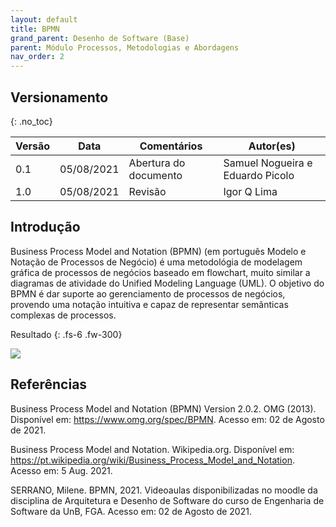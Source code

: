 ```yaml
---
layout: default
title: BPMN
grand_parent: Desenho de Software (Base)
parent: Módulo Processos, Metodologias e Abordagens
nav_order: 2
---
```


## Versionamento

{: .no_toc}

| Versão | Data       | Comentários                   | Autor(es)                                      |
| ------ | ---------- | ----------------------------- | ---------------------------------------------- |
| 0.1    | 05/08/2021 | Abertura do documento         | Samuel Nogueira e Eduardo Picolo               |
| 1.0    | 05/08/2021 | Revisão                       | Igor Q Lima                                    |

## Introdução

Business Process Model and Notation (BPMN) (em português Modelo e Notação de Processos de Negócio) é uma metodológia de modelagem gráfica de processos de negócios baseado em flowchart, muito similar a diagramas de atividade do Unified Modeling Language (UML). O objetivo do BPMN é dar suporte ao gerenciamento de processos de negócios, provendo uma notação intuitiva e capaz de representar semânticas complexas de processos.

Resultado
{: .fs-6 .fw-300}

<a href="{{ site.baseurl }}/assets/images/bpmn.svg" data-toggle="lightbox">
  <img src="{{ site.baseurl }}/assets/images/bpmn.svg">
</a>

## Referências

Business Process Model and Notation (BPMN) Version 2.0.2. OMG (2013). Disponível em: <https://www.omg.org/spec/BPMN>. Acesso em: 02 de Agosto de 2021.

Business Process Model and Notation. Wikipedia.org. Disponível em: <https://pt.wikipedia.org/wiki/Business_Process_Model_and_Notation>. Acesso em: 5 Aug. 2021.

SERRANO, Milene. BPMN, 2021. Videoaulas disponibilizadas no moodle da disciplina de Arquitetura e Desenho de Software do curso de Engenharia de Software da UnB, FGA. Acesso em: 02 de Agosto de 2021.
